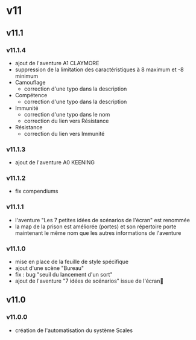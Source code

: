 # v11

## v11.1


### v11.1.4
* ajout de l'aventure A1 CLAYMORE
* suppression de la limitation des caractéristiques à 8 maximum et -8 minimum
* Camouflage 
  * correction d'une typo dans la description 
* Compétence 
  * correction d'une typo dans la description 
* Immunité
  * correction d'une typo dans le nom
  * correction du lien vers Résistance  
* Résistance
  * correction du lien vers Immunité  

### v11.1.3
* ajout de l'aventure A0 KEENING

### v11.1.2
* fix compendiums

### v11.1.1
* l'aventure "Les 7 petites idées de scénarios de l'écran" est renommée
* la map de la prison est améliorée (portes) et son répertoire porte maintenant le même nom que les autres informations de l'aventure

### v11.1.0
* mise en place de la feuille de style spécifique
* ajout d'une scène "Bureau"
* fix : bug "seuil du lancement d'un sort"
* ajout de l'aventure "7 idées de scénarios" issue de l'écran

## v11.0

### v11.0.0
* création de l'automatisation du système Scales
